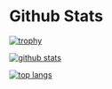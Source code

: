 # Github Stats

[![trophy](https://github-profile-trophy.vercel.app/?username=fthyll)](https://github.com/fthyll/github-profile-trophy)

[![github stats](https://github-readme-stats.vercel.app/api?username=fthyll&show_icons=true&hide_title=true&hide_border=true)](https://fthyll.my.id)

[![top langs](https://github-readme-stats.vercel.app/api/top-langs/?username=fthyll&layout=compact&hide_border=true)](https://fthyll.my.id)


